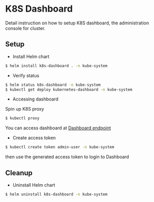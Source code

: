 # K8S Dashboard
Detail instruction on how to setup K8S dashboard, the administration console for cluster.

## Setup

* Install Helm chart

```sh
$ helm install k8s-dashboard . -n kube-system
```

* Verify status

```sh
$ helm status k8s-dashboard -n kube-system
$ kubectl get deploy kubernetes-dashboard -n kube-system
```

* Accessing dashboard

Spin up K8S proxy

```sh
$ kubectl proxy
```

You can access dashboard at [Dashboard endpoint](http://localhost:8001/api/v1/namespaces/kube-system/services/https:kubernetes-dashboard:/proxy/)

* Create access token

```sh
$ kubectl create token admin-user -n kube-system
```

then use the generated access token to login to Dashboard

## Cleanup

* Uninstall Helm chart

```sh
$ helm uninstall k8s-dashboard -n kube-system
```